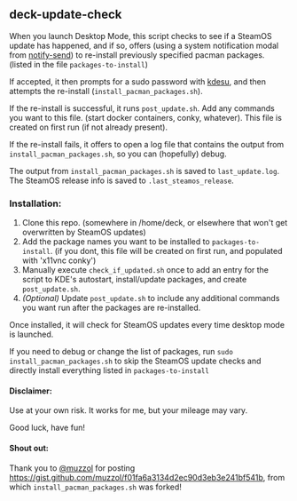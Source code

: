 ## deck-update-check
When you launch Desktop Mode, this script checks to see if a SteamOS update has happened, and if so, offers (using a system notification modal from [notify-send](https://man.archlinux.org/man/notify-send.1.en)) to re-install previously specified pacman packages. (listed in the file `packages-to-install`)

If accepted, it then prompts for a sudo password with [kdesu](https://api.kde.org/frameworks/kdesu/html/index.html), and then attempts the re-install (`install_pacman_packages.sh`).

If the re-install is successful, it runs `post_update.sh`. Add any commands you want to this file. (start docker containers, conky, whatever). This file is created on first run (if not already present).

If the re-install fails, it offers to open a log file that contains the output from `install_pacman_packages.sh`, so you can (hopefully) debug.

The output from `install_pacman_packages.sh` is saved to `last_update.log`.
The SteamOS release info is saved to `.last_steamos_release`.

### Installation:
1. Clone this repo. (somewhere in /home/deck, or elsewhere that won't get overwritten by SteamOS updates)
2. Add the package names you want to be installed to `packages-to-install`. (if you dont, this file will be created on first run, and populated with 'x11vnc conky')
3. Manually execute `check_if_updated.sh` once to add an entry for the script to KDE's autostart, install/update packages, and create `post_update.sh`.
4. *(Optional)* Update `post_update.sh` to include any additional commands you want run after the packages are re-installed.

Once installed, it will check for SteamOS updates every time desktop mode is launched.

If you need to debug or change the list of packages, run `sudo install_pacman_packages.sh` to skip the SteamOS update checks and directly install everything listed in `packages-to-install`

#### Disclaimer:
Use at your own risk. It works for me, but your mileage may vary.

Good luck, have fun!

#### Shout out:
Thank you to [@muzzol](https://github.com/muzzol) for posting https://gist.github.com/muzzol/f01fa6a3134d2ec90d3eb3e241bf541b, from which `install_pacman_packages.sh` was forked! 